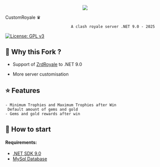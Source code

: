 <p align="center">
  <img src="https://media1.giphy.com/media/v1.Y2lkPTc5MGI3NjExYTM2bDNpaHY1amxndDc5dGQwOWt2bW5ucjU2cWs0eWJiMWVndmF3ZSZlcD12MV9pbnRlcm5hbF9naWZfYnlfaWQmY3Q9Zw/MY1EJgjpXUwMrzQpAk/giphy.gif" />
</p>
                                          CustomRoyale ♛ 

                                 A clash royale server .NET 9.0 - 2025 

[![License: GPL v3](https://img.shields.io/badge/License-GPLv3-blue.svg)](https://www.gnu.org/licenses/gpl-3.0)


## 📍 Why this Fork ?

  - Support of [ZrdRoyale](https://github.com/Zordon1337/ZrdRoyale/) to .NET 9.0

  -  More server customisation


## ⭐ Features
``` 
- Minimum Trophies and Maximum Trophies after Win
 Default amount of gems and gold
- Gems and gold rewards after win
```


## 📝 How to start

#### Requirements:
  - [.NET SDK 9.0](https://dotnet.microsoft.com/en-us/download/dotnet/9.0)
  - [MySql Database](https://www.mysql.com/)
